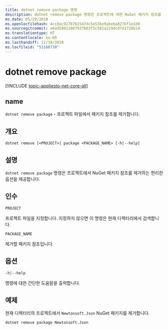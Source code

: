 ```yaml
---
title: dotnet remove package 명령
description: dotnet remove package 명령은 프로젝트에 대한 NuGet 패키지 참조를 제거하는 편리한 옵션을 제공합니다.
ms.date: 05/29/2018
ms.openlocfilehash: 4cc8ac927b761547dc5e53be9abeba827bf1e1d9
ms.sourcegitcommit: e6ad58812807937b03f5c581a219dcd7d1726b1d
ms.translationtype: HT
ms.contentlocale: ko-KR
ms.lasthandoff: 12/10/2018
ms.locfileid: "53168730"
---
```

# <a name="dotnet-remove-package"></a>dotnet remove package

[!INCLUDE [topic-appliesto-net-core-all](../../../includes/topic-appliesto-net-core-all.md)]

## <a name="name"></a>name

`dotnet remove package` - 프로젝트 파일에서 패키지 참조를 제거합니다.

## <a name="synopsis"></a>개요

`dotnet remove [<PROJECT>] package <PACKAGE_NAME> [-h|--help]`

## <a name="description"></a>설명

`dotnet remove package` 명령은 프로젝트에서 NuGet 패키지 참조를 제거하는 편리한 옵션을 제공합니다.

## <a name="arguments"></a>인수

`PROJECT`

프로젝트 파일을 지정합니다. 지정하지 않으면 이 명령은 현재 디렉터리에서 검색합니다.

`PACKAGE_NAME`

제거할 패키지 참조입니다.

## <a name="options"></a>옵션

`-h|--help`

명령에 대한 간단한 도움말을 출력합니다.

## <a name="examples"></a>예제

현재 디렉터리의 프로젝트에서 `Newtonsoft.Json` NuGet 패키지를 제거합니다.

`dotnet remove package Newtonsoft.Json`